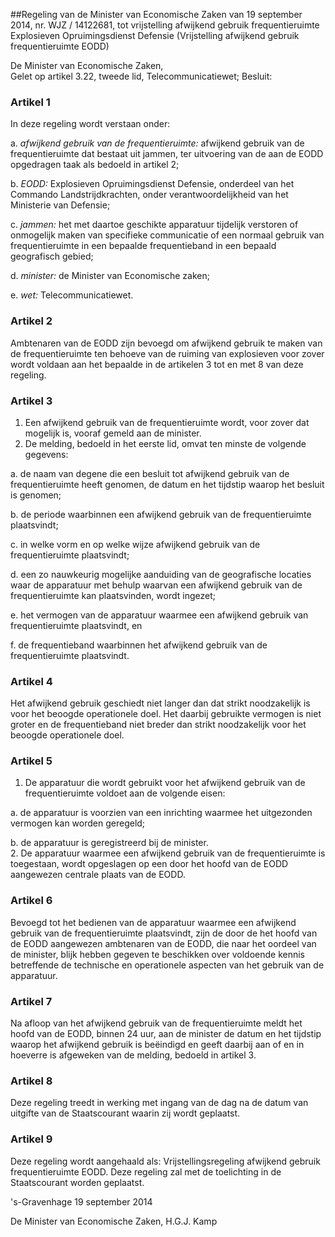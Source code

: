 <meta http-equiv='Content-Type' content='text/html; charset=utf-8' />

##Regeling van de Minister van Economische Zaken van 19 september 2014, nr. WJZ / 14122681, tot vrijstelling afwijkend gebruik frequentieruimte Explosieven Opruimingsdienst Defensie (Vrijstelling afwijkend gebruik frequentieruimte EODD)

De Minister van Economische Zaken,  
Gelet op artikel 3.22, tweede lid, Telecommunicatiewet;
Besluit:    

### Artikel  1  

In deze regeling wordt verstaan onder: 

a.  *afwijkend gebruik van de frequentieruimte:* afwijkend gebruik van de frequentieruimte dat bestaat uit jammen, ter uitvoering van de aan de EODD opgedragen taak als bedoeld in artikel 2;  

b.  *EODD:* Explosieven Opruimingsdienst Defensie, onderdeel van het Commando Landstrijdkrachten, onder verantwoordelijkheid van het Ministerie van Defensie;  

c.  *jammen:* het met daartoe geschikte apparatuur tijdelijk verstoren of onmogelijk maken van specifieke communicatie of een normaal gebruik van frequentieruimte in een bepaalde frequentieband in een bepaald geografisch gebied;  

d.  *minister:* de Minister van Economische zaken;  

e.  *wet:* Telecommunicatiewet.   

### Artikel  2  

Ambtenaren van de EODD zijn bevoegd om afwijkend gebruik te maken van de frequentieruimte ten behoeve van de ruiming van explosieven voor zover wordt voldaan aan het bepaalde in de artikelen 3 tot en met 8 van deze regeling. 

### Artikel  3  

1.  Een afwijkend gebruik van de frequentieruimte wordt, voor zover dat mogelijk is, vooraf gemeld aan de minister.   
2.  De melding, bedoeld in het eerste lid, omvat ten minste de volgende gegevens: 

a. de naam van degene die een besluit tot afwijkend gebruik van de frequentieruimte heeft genomen, de datum en het tijdstip waarop het besluit is genomen;  

b. de periode waarbinnen een afwijkend gebruik van de frequentieruimte plaatsvindt;  

c. in welke vorm en op welke wijze afwijkend gebruik van de frequentieruimte plaatsvindt;  

d. een zo nauwkeurig mogelijke aanduiding van de geografische locaties waar de apparatuur met behulp waarvan een afwijkend gebruik van de frequentieruimte kan plaatsvinden, wordt ingezet;  

e. het vermogen van de apparatuur waarmee een afwijkend gebruik van frequentieruimte plaatsvindt, en  

f. de frequentieband waarbinnen het afwijkend gebruik van de frequentieruimte plaatsvindt.    

### Artikel  4  

Het afwijkend gebruik geschiedt niet langer dan dat strikt noodzakelijk is voor het beoogde operationele doel. Het daarbij gebruikte vermogen is niet groter en de frequentieband niet breder dan strikt noodzakelijk voor het beoogde operationele doel. 

### Artikel  5  

1.  De apparatuur die wordt gebruikt voor het afwijkend gebruik van de frequentieruimte voldoet aan de volgende eisen: 

a. de apparatuur is voorzien van een inrichting waarmee het uitgezonden vermogen kan worden geregeld;  

b. de apparatuur is geregistreerd bij de minister.     
2.  De apparatuur waarmee een afwijkend gebruik van de frequentieruimte is toegestaan, wordt opgeslagen op een door het hoofd van de EODD aangewezen centrale plaats van de EODD.  

### Artikel  6  

Bevoegd tot het bedienen van de apparatuur waarmee een afwijkend gebruik van de frequentieruimte plaatsvindt, zijn de door de het hoofd van de EODD aangewezen ambtenaren van de EODD, die naar het oordeel van de minister, blijk hebben gegeven te beschikken over voldoende kennis betreffende de technische en operationele aspecten van het gebruik van de apparatuur. 

### Artikel  7  

Na afloop van het afwijkend gebruik van de frequentieruimte meldt het hoofd van de EODD, binnen 24 uur, aan de minister de datum en het tijdstip waarop het afwijkend gebruik is beëindigd en geeft daarbij aan of en in hoeverre is afgeweken van de melding, bedoeld in artikel 3. 

### Artikel  8  

Deze regeling treedt in werking met ingang van de dag na de datum van uitgifte van de Staatscourant waarin zij wordt geplaatst. 

### Artikel  9  

Deze regeling wordt aangehaald als: Vrijstellingsregeling afwijkend gebruik frequentieruimte EODD. 
Deze regeling zal met de toelichting in de Staatscourant worden geplaatst.   

's-Gravenhage 
19 september 2014   

De 
Minister van Economische Zaken, 
H.G.J. Kamp     
